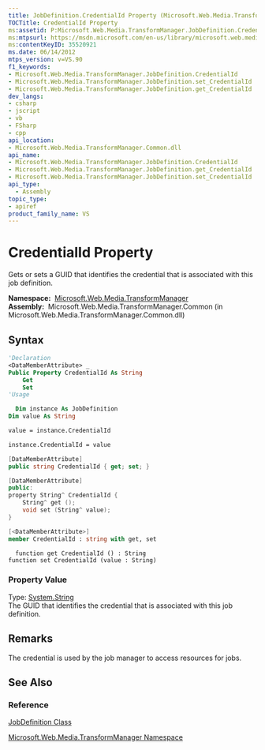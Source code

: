 ```yaml
---
title: JobDefinition.CredentialId Property (Microsoft.Web.Media.TransformManager)
TOCTitle: CredentialId Property
ms:assetid: P:Microsoft.Web.Media.TransformManager.JobDefinition.CredentialId
ms:mtpsurl: https://msdn.microsoft.com/en-us/library/microsoft.web.media.transformmanager.jobdefinition.credentialid(v=VS.90)
ms:contentKeyID: 35520921
ms.date: 06/14/2012
mtps_version: v=VS.90
f1_keywords:
- Microsoft.Web.Media.TransformManager.JobDefinition.CredentialId
- Microsoft.Web.Media.TransformManager.JobDefinition.set_CredentialId
- Microsoft.Web.Media.TransformManager.JobDefinition.get_CredentialId
dev_langs:
- csharp
- jscript
- vb
- FSharp
- cpp
api_location:
- Microsoft.Web.Media.TransformManager.Common.dll
api_name:
- Microsoft.Web.Media.TransformManager.JobDefinition.CredentialId
- Microsoft.Web.Media.TransformManager.JobDefinition.get_CredentialId
- Microsoft.Web.Media.TransformManager.JobDefinition.set_CredentialId
api_type:
  - Assembly
topic_type:
- apiref
product_family_name: VS
---
```


# CredentialId Property

Gets or sets a GUID that identifies the credential that is associated with this job definition.

**Namespace:**  [Microsoft.Web.Media.TransformManager](microsoft-web-media-transformmanager-namespace.md)  
**Assembly:**  Microsoft.Web.Media.TransformManager.Common (in Microsoft.Web.Media.TransformManager.Common.dll)

## Syntax

```vb
'Declaration
<DataMemberAttribute> _
Public Property CredentialId As String
    Get
    Set
'Usage

  Dim instance As JobDefinition
Dim value As String

value = instance.CredentialId

instance.CredentialId = value
```

```csharp
[DataMemberAttribute]
public string CredentialId { get; set; }
```

```cpp
[DataMemberAttribute]
public:
property String^ CredentialId {
    String^ get ();
    void set (String^ value);
}
```

``` fsharp
[<DataMemberAttribute>]
member CredentialId : string with get, set
```

```jscript
  function get CredentialId () : String
function set CredentialId (value : String)
```

### Property Value

Type: [System.String](https://msdn.microsoft.com/library/s1wwdcbf)  
The GUID that identifies the credential that is associated with this job definition.  

## Remarks

The credential is used by the job manager to access resources for jobs.

## See Also

### Reference

[JobDefinition Class](jobdefinition-class-microsoft-web-media-transformmanager.md)

[Microsoft.Web.Media.TransformManager Namespace](microsoft-web-media-transformmanager-namespace.md)

